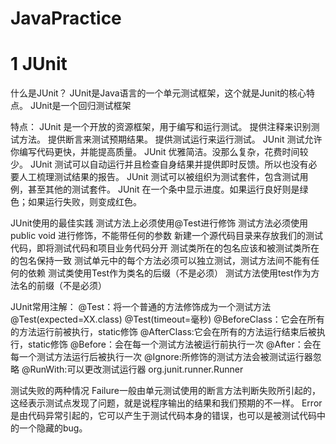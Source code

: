 # JavaPractice
# 1 JUnit
什么是JUnit？ 
JUnit是Java语言的一个单元测试框架，这个就是Junit的核心特点。
JUnit是一个回归测试框架

特点：
JUnit 是一个开放的资源框架，用于编写和运行测试。
提供注释来识别测试方法。
提供断言来测试预期结果。
提供测试运行来运行测试。
JUnit 测试允许你编写代码更快，并能提高质量。
JUnit 优雅简洁。没那么复杂，花费时间较少。
JUnit 测试可以自动运行并且检查自身结果并提供即时反馈。所以也没有必要人工梳理测试结果的报告。
JUnit 测试可以被组织为测试套件，包含测试用例，甚至其他的测试套件。
JUnit 在一个条中显示进度。如果运行良好则是绿色；如果运行失败，则变成红色。

JUnit使用的最佳实践
测试方法上必须使用@Test进行修饰
测试方法必须使用public void 进行修饰，不能带任何的参数
新建一个源代码目录来存放我们的测试代码，即将测试代码和项目业务代码分开
测试类所在的包名应该和被测试类所在的包名保持一致
测试单元中的每个方法必须可以独立测试，测试方法间不能有任何的依赖
测试类使用Test作为类名的后缀（不是必须）
测试方法使用test作为方法名的前缀（不是必须）

JUnit常用注解：
@Test：将一个普通的方法修饰成为一个测试方法  @Test(expected=XX.class)   @Test(timeout=毫秒)
@BeforeClass：它会在所有的方法运行前被执行，static修饰
@AfterClass:它会在所有的方法运行结束后被执行，static修饰
@Before：会在每一个测试方法被运行前执行一次
@After：会在每一个测试方法运行后被执行一次
@Ignore:所修饰的测试方法会被测试运行器忽略
@RunWith:可以更改测试运行器 org.junit.runner.Runner

测试失败的两种情况
Failure一般由单元测试使用的断言方法判断失败所引起的，这经表示测试点发现了问题，就是说程序输出的结果和我们预期的不一样。
Error是由代码异常引起的，它可以产生于测试代码本身的错误，也可以是被测试代码中的一个隐藏的bug。



